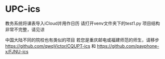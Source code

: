 # UPC-ics
教务系统将课表导入iCloud并用作日历
请打开venv文件夹下的test1.py
项目结构非常不完整，请见谅

中国大陆不同的院校也有类似的项目
若您是重庆邮电或福建师范的师生，请移步 https://github.com/qwqVictor/CQUPT-ics 和 https://github.com/payphone-x/FJNU-ics

